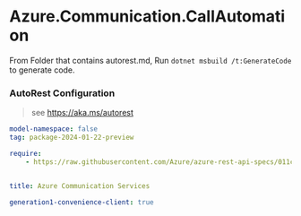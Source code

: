 # Azure.Communication.CallAutomation

From Folder that contains autorest.md, Run `dotnet msbuild /t:GenerateCode` to generate code.

### AutoRest Configuration
> see https://aka.ms/autorest

```yaml
model-namespace: false
tag: package-2024-01-22-preview

require:
    - https://raw.githubusercontent.com/Azure/azure-rest-api-specs/011c16df70c3ed345bf7649c2019119cb1bfd802/specification/communication/data-plane/CallAutomation/readme.md


title: Azure Communication Services

generation1-convenience-client: true
```
